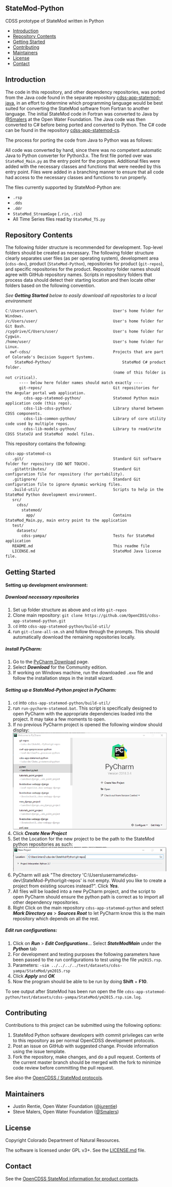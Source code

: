 ## StateMod-Python ##

CDSS prototype of StateMod written in Python

* [Introduction](#introduction)
* [Repository Contents](#repository-contents)
* [Getting Started](#getting-started)
* [Contributing](#contributing)
* [Maintainers](#maintainers)
* [License](#license)
* [Contact](#contact)

## Introduction ## 

The code in this repository, and other dependency repositories, was ported from the Java code found in the separate repository [cdss-app-statemod-java](https://github.com/OpenCDSS/cdss-app-statemod-java), in an effort to determine which programming language would be best suited for converting the StateMod software from Fortran to another language. The initial StateMod code in Fortran was converted to Java by [@Smalers](https://github.com/smalers) at the Open Water Foundation. The Java code was then converted to C# before being ported and converted to Python. The C# code can be found in the repository [cdss-app-statemod-cs](<https://github.com/OpenCDSS/cdss-app-statemod-cs>). 

The process for porting the code from Java to Python was as follows:

All code was converted by hand, since there was no competent automatic Java to Python converter for Python3.x. The first file ported over was `StateMod_Main.py` as the entry point for the program. Additional files were added with the necessary classes and functions that were needed by this entry point. Files were added in a branching manner to ensure that all code had access to the necessary classes and functions to run properly. 

The files currently supported by StateMod-Python are:

- `.rsp` 
- `.dds`
- `.ddr`
- `StateMod_StreamGage` (`.rin`, `.ris`)
- All Time Series files read by `StateMod_TS.py` 

## Repository Contents ##

The following folder structure is recommended for development.
Top-level folders should be created as necessary.
The following folder structure clearly separates user files (as per operating system),
development area (`cdss-dev`), product (`StateMod-Python`), repositories for product (`git-repos`),
and specific repositories for the product.
Repository folder names should agree with GitHub repository names.
Scripts in repository folders that process data should detect their starting location
and then locate other folders based on the following convention.

*See **Getting Started** below to easily download all repositories to a local environment* 

```
C:\Users\user\                                 User's home folder for Windows.
/c/Users/user/                                 User's home folder for Git Bash.
/cygdrive/C/Users/user/                        User's home folder for Cygwin.
/home/user/                                    User's home folder for Linux.
  owf-cdss/                                    Projects that are part of Colorado's Decision Support Systems.
    StateMod-Python/                               StateMod C# product folder.
                                               (name of this folder is not critical).
      ---- below here folder names should match exactly ----
      git-repos/                               Git repositories for the Angular portal web application.
        cdss-app-statemod-python/              Statemod Python main application code (this repo).
        cdss-lib-cdss-python/                  Library shared between CDSS components.
        cdss-lib-common-python/                Library of core utility code used by multiple repos.
        cdss-lib-models-python/                Library to read/write CDSS StateCU and StateMod  model files.
```

This repository contains the following:
```
cdss-app-statemod-cs
   .git/                                       Standard Git software folder for repository (DO NOT TOUCH).
   .gitattributes/                             Standard Git configuration file for repository (for portability).
   .gitignore/                                 Standard Git configuration file to ignore dynamic working files.
   .build-util/                                Scripts to help in the StateMod Python development environment.
   src/
     cdss/
       statemod/
         app/                                  Contains StateMod_Main.py, main entry point to the application
   test/
     datasets/
       cdss-yampa/                             Tests for StateMod application
   README.md                                   This readme file
   LICENSE.md                                  StateMod Java license file.
```

## Getting Started ##

#### Setting up development environment: ####

##### Download necessary repositories #####

1. Set up folder structure as above and `cd` into `git-repos` 
2. Clone main repository: `git clone https://github.com/OpenCDSS/cdss-app-statemod-python.git` 
3. `cd` into `cdss-app-statemod-python/build-util/` 
4. run `git-clone-all-sm.sh` and follow through the prompts. This should automatically download the remaining repositories locally. 

##### Install PyCharm: #####

1. Go to the [PyCharm Download](<https://www.jetbrains.com/pycharm/download/#section=windows>) page.
2. Select ***Download*** for the Community edition.
3. If working on Windows machine, run the downloaded `.exe` file and follow the installation steps in the install wizard.

##### Setting up a StateMod-Python project in PyCharm: #####

1. `cd` into `cdss-app-statemod-python/build-util/` 
2. run `run-pycharm-statemod.bat`. This script is specifically designed to open PyCharm with the appropriate dependencies loaded into the project. It may take a few moments to open.
3. If no previous PyCharm project is opened the following window should display: ![Pycharm Open Screen](./doc/images/start_pycharm.png)
4. Click ***Create New Project*** 
5. Set the Location for the new project to be the path to the StateMod python repositories as such: ![](doc/images/open_project.PNG)
6. PyCharm will ask "The directory 'C:\Users\username\cdss-dev\StateMod-Python\git-repos' is not empty. Would you like to create a project from existing sources instead?". Click ***Yes***.   
7. All files will be loaded into a new PyCharm project, and the script to open PyCharm should ensure the python path is correct as to import all other dependency repositories.
8. Right Click on the main repository `cdss-app-statemod-python` and select ***Mark Directory as*** > ***Sources Root*** to let PyCharm know this is the main repository which depends on all the rest.

##### Edit run configurations: #####

1. Click on ***Run*** > ***Edit Configurations***... Select ***StateModMain*** under the ***Python*** tab
2. For development and testing purposes the following parameters have been passed to the run configurations to test using the file `ym2015.rsp`. 
3. Parameters: `-sim ../../../../test/datasets/cdss-yampa/StateMod/ym2015.rsp`
4. Click ***Apply*** and ***OK***
5. Now the program should be able to be run by doing **Shift** + **F10**. 

To see output after StateMod has been run open the file `cdss-app-statemod-python/test/datasets/cdss-yampa/StateMod/ym2015.rsp.sim.log`. 

## Contributing ##

Contributions to this project can be submitted using the following options:

1. StateMod Python software developers with commit privileges can write to this repository
    as per normal OpenCDSS development protocols.
2. Post an issue on GitHub with suggested change.  Provide information using the issue template.
3. Fork the repository, make changes, and do a pull request.
    Contents of the current master branch should be merged with the fork to minimize
    code review before committing the pull request.

See also the [OpenCDSS / StateMod protocols](http://learn.openwaterfoundation.org/cdss-website-opencdss/statemod/statemod/).

## Maintainers ##

* Justin Rentie, Open Water Foundation ([@jurentie](https://github.com/jurentie))
* Steve Malers, Open Water Foundation ([@Smalers](https://github.com/smalers))

## License ##

Copyright Colorado Department of Natural Resources.

The software is licensed under GPL v3+. See the [LICENSE.md](LICENSE.md) file.

## Contact ##

See the [OpenCDSS StateMod information for product contacts](http://learn.openwaterfoundation.org/cdss-website-opencdss/statemod/statemod/#product-leadership).
